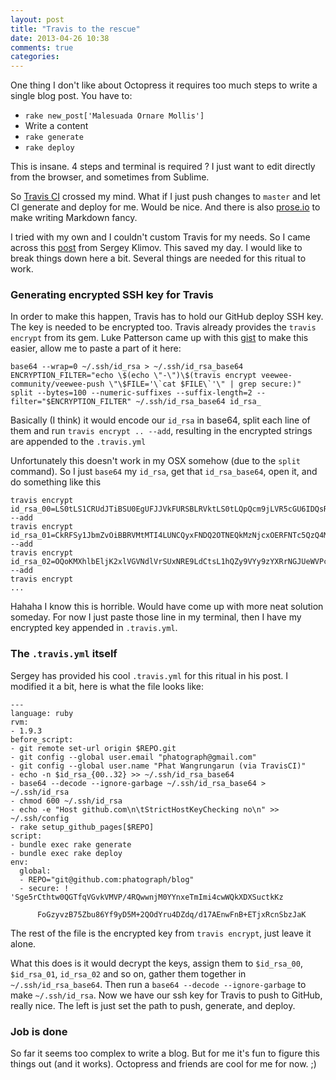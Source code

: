 ```yaml
---
layout: post
title: "Travis to the rescue"
date: 2013-04-26 10:38
comments: true
categories:
---
```


One thing I don't like about Octopress it requires too much steps to write a single blog post. You have to:

- `rake new_post['Malesuada Ornare Mollis']`
- Write a content
- `rake generate`
- `rake deploy`

This is insane. 4 steps and terminal is required ? I just want to edit directly from the browser, and sometimes from Sublime.

So [Travis CI](https://travis-ci.org/) crossed my mind. What if I just push changes to `master` and let CI generate and deploy for me. Would be nice. And there is also [prose.io](http://prose.io/) to make writing Markdown fancy.

I tried with my own and I couldn't custom Travis for my needs. So I came across this [post](http://darvin.github.io/blog/2013/01/13/Prose_Octopress_TravisIO/) from Sergey Klimov. This saved my day. I would like to break things down here a bit. Several things are needed for this ritual to work.

### Generating encrypted SSH key for Travis

In order to make this happen, Travis has to hold our GitHub deploy SSH key. The key is needed to be encrypted too. Travis already provides the `travis encrypt` from its gem. Luke Patterson came up with this [gist](https://gist.github.com/lukewpatterson/4242707) to make this easier, allow me to paste a part of it here:

```
base64 --wrap=0 ~/.ssh/id_rsa > ~/.ssh/id_rsa_base64
ENCRYPTION_FILTER="echo \$(echo \"-\")\$(travis encrypt veewee-community/veewee-push \"\$FILE='\`cat $FILE\`'\" | grep secure:)"
split --bytes=100 --numeric-suffixes --suffix-length=2 --filter="$ENCRYPTION_FILTER" ~/.ssh/id_rsa_base64 id_rsa_
```

Basically (I think) it would encode our `id_rsa` in base64, split each line of them and run `travis encrypt .. --add`, resulting in the encrypted strings are appended to the `.travis.yml`

Unfortunately this doesn't work in my OSX somehow (due to the `split` command). So I just `base64` my `id_rsa`, get that `id_rsa_base64`, open it, and do something like this

```
travis encrypt id_rsa_00=LS0tLS1CRUdJTiBSU0EgUFJJVkFURSBLRVktLS0tLQpQcm9jLVR5cGU6IDQsRU5DUllQVEVE --add
travis encrypt id_rsa_01=CkRFSy1JbmZvOiBBRVMtMTI4LUNCQyxFNDQ2OTNEQkMzNjcxOERFNTc5QzQ4MTQyNUExQjg4 --add
travis encrypt id_rsa_02=OQoKMXhlbEljK2xlVGVNdlVrSUxNRE9LdCtsL1hQZy9VYy9zYXRrNGJUeWVPcnhLMnVmUysz --add
travis encrypt
...
```

Hahaha I know this is horrible. Would have come up with more neat solution someday. For now I just paste those line in my terminal, then I have my encrypted key appended in `.travis.yml`.

### The `.travis.yml` itself

Sergey has provided his cool `.travis.yml` for this ritual in his post. I modified it a bit, here is what the file looks like:

```
---
language: ruby
rvm:
- 1.9.3
before_script:
- git remote set-url origin $REPO.git
- git config --global user.email "phatograph@gmail.com"
- git config --global user.name "Phat Wangrungarun (via TravisCI)"
- echo -n $id_rsa_{00..32} >> ~/.ssh/id_rsa_base64
- base64 --decode --ignore-garbage ~/.ssh/id_rsa_base64 > ~/.ssh/id_rsa
- chmod 600 ~/.ssh/id_rsa
- echo -e "Host github.com\n\tStrictHostKeyChecking no\n" >> ~/.ssh/config
- rake setup_github_pages[$REPO]
script:
- bundle exec rake generate
- bundle exec rake deploy
env:
  global:
  - REPO="git@github.com:phatograph/blog"
  - secure: ! 'Sge5rCthtw0QGTfqVGvkVMVP/4RQwwnjM0YYnxeTmImi4cwWQkXDXSuctkKz

      FoGzyvzB75Zbu86Yf9yD5M+2QOdYru4DZdq/d17AEnwFnB+ETjxRcnSbzJaK
```

The rest of the file is the encrypted key from `travis encrypt`, just leave it alone.

What this does is it would decrypt the keys, assign them to `$id_rsa_00`, `$id_rsa_01`, `id_rsa_02` and so on, gather them together in `~/.ssh/id_rsa_base64`. Then run a `base64 --decode --ignore-garbage` to make `~/.ssh/id_rsa`. Now we have our ssh key for Travis to push to GitHub, really nice. The left is just set the path to push, generate, and deploy.

### Job is done

So far it seems too complex to write a blog. But for me it's fun to figure this things out (and it works). Octopress and friends are cool for me for now. ;)